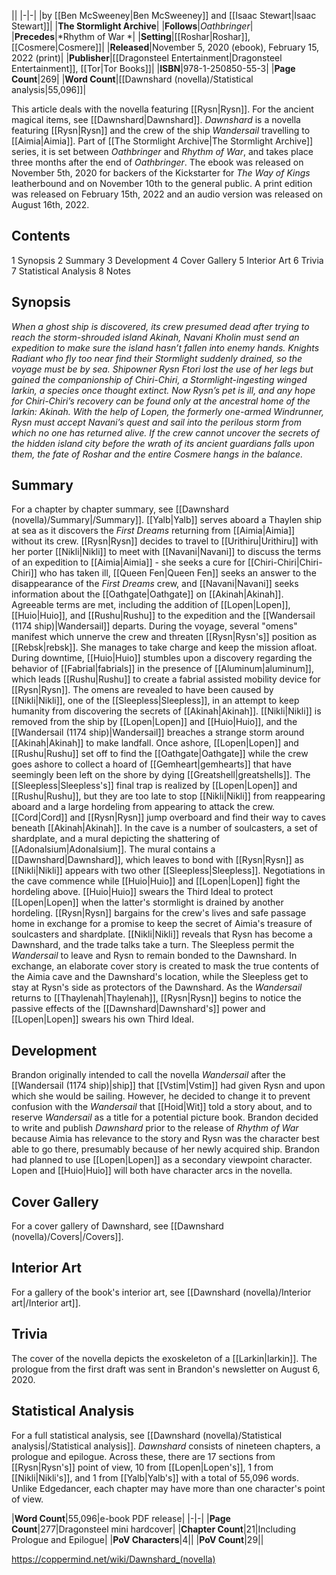 |**<Dawnshard>**|
|-|-|
|by [[Ben McSweeney\|Ben McSweeney]] and [[Isaac Stewart\|Isaac Stewart]]|
|**The Stormlight Archive**|
|**Follows**|*Oathbringer*|
|**Precedes**|*Rhythm of War *|
|**Setting**|[[Roshar\|Roshar]], [[Cosmere\|Cosmere]]|
|**Released**|November 5, 2020 (ebook), February 15, 2022 (print)|
|**Publisher**|[[Dragonsteel Entertainment\|Dragonsteel Entertainment]], [[Tor\|Tor Books]]|
|**ISBN**|978-1-250850-55-3|
|**Page Count**|269|
|**Word Count**|[[Dawnshard (novella)/Statistical analysis\|55,096]]|

This article deals with the novella featuring [[Rysn\|Rysn]]. For the ancient magical items, see [[Dawnshard\|Dawnshard]].
*Dawnshard* is a novella featuring [[Rysn\|Rysn]] and the crew of the ship *Wandersail* travelling to [[Aimia\|Aimia]]. Part of [[The Stormlight Archive\|The Stormlight Archive]] series, it is set between *Oathbringer* and *Rhythm of War*, and takes place three months after the end of *Oathbringer*. The ebook was released on November 5th, 2020 for backers of the Kickstarter for *The Way of Kings* leatherbound and on November 10th to the general public. A print edition was released on February 15th, 2022 and an audio version was released on August 16th, 2022.

## Contents

1 Synopsis
2 Summary
3 Development
4 Cover Gallery
5 Interior Art
6 Trivia
7 Statistical Analysis
8 Notes


## Synopsis
*When a ghost ship is discovered, its crew presumed dead after trying to reach the storm-shrouded island Akinah, Navani Kholin must send an expedition to make sure the island hasn’t fallen into enemy hands. Knights Radiant who fly too near find their Stormlight suddenly drained, so the voyage must be by sea.*
*Shipowner Rysn Ftori lost the use of her legs but gained the companionship of Chiri-Chiri, a Stormlight-ingesting winged larkin, a species once thought extinct. Now Rysn’s pet is ill, and any hope for Chiri-Chiri’s recovery can be found only at the ancestral home of the larkin: Akinah. With the help of Lopen, the formerly one-armed Windrunner, Rysn must accept Navani’s quest and sail into the perilous storm from which no one has returned alive. If the crew cannot uncover the secrets of the hidden island city before the wrath of its ancient guardians falls upon them, the fate of Roshar and the entire Cosmere hangs in the balance.*

## Summary
For a chapter by chapter summary, see [[Dawnshard (novella)/Summary\|/Summary]].
[[Yalb\|Yalb]] serves aboard a Thaylen ship at sea as it discovers the *First Dreams* returning from [[Aimia\|Aimia]] without its crew.
[[Rysn\|Rysn]] decides to travel to [[Urithiru\|Urithiru]] with her porter [[Nikli\|Nikli]] to meet with [[Navani\|Navani]] to discuss the terms of an expedition to [[Aimia\|Aimia]] - she seeks a cure for [[Chiri-Chiri\|Chiri-Chiri]] who has taken ill, [[Queen Fen\|Queen Fen]] seeks an answer to the disappearance of the *First Dreams* crew, and [[Navani\|Navani]] seeks information about the [[Oathgate\|Oathgate]] on [[Akinah\|Akinah]]. Agreeable terms are met, including the addition of [[Lopen\|Lopen]], [[Huio\|Huio]], and [[Rushu\|Rushu]] to the expedition and the [[Wandersail (1174 ship)\|Wandersail]] departs.
During the voyage, several "omens" manifest which unnerve the crew and threaten [[Rysn\|Rysn's]] position as [[Rebsk\|rebsk]]. She manages to take charge and keep the mission afloat. During downtime, [[Huio\|Huio]] stumbles upon a discovery regarding the behavior of [[Fabrial\|fabrials]] in the presence of [[Aluminum\|aluminum]], which leads [[Rushu\|Rushu]] to create a fabrial assisted mobility device for [[Rysn\|Rysn]].
The omens are revealed to have been caused by [[Nikli\|Nikli]], one of the [[Sleepless\|Sleepless]], in an attempt to keep humanity from discovering the secrets of [[Akinah\|Akinah]]. [[Nikli\|Nikli]] is removed from the ship by [[Lopen\|Lopen]] and [[Huio\|Huio]], and the [[Wandersail (1174 ship)\|Wandersail]] breaches a strange storm around [[Akinah\|Akinah]] to make landfall. Once ashore, [[Lopen\|Lopen]] and [[Rushu\|Rushu]] set off to find the [[Oathgate\|Oathgate]] while the crew goes ashore to collect a hoard of [[Gemheart\|gemhearts]] that have seemingly been left on the shore by dying [[Greatshell\|greatshells]].
The [[Sleepless\|Sleepless's]] final trap is realized by [[Lopen\|Lopen]] and [[Rushu\|Rushu]], but they are too late to stop [[Nikli\|Nikli]] from reappearing aboard and a large hordeling from appearing to attack the crew. [[Cord\|Cord]] and [[Rysn\|Rysn]] jump overboard and find their way to caves beneath [[Akinah\|Akinah]]. In the cave is a number of soulcasters, a set of shardplate, and a mural depicting the shattering of [[Adonalsium\|Adonalsium]]. The mural contains a [[Dawnshard\|Dawnshard]], which leaves to bond with [[Rysn\|Rysn]] as [[Nikli\|Nikli]] appears with two other [[Sleepless\|Sleepless]].
Negotiations in the cave commence while [[Huio\|Huio]] and [[Lopen\|Lopen]] fight the hordeling above. [[Huio\|Huio]] swears the Third Ideal to protect [[Lopen\|Lopen]] when the latter's stormlight is drained by another hordeling. [[Rysn\|Rysn]] bargains for the crew's lives and safe passage home in exchange for a promise to keep the secret of Aimia's treasure of soulcasters and shardplate. [[Nikli\|Nikli]] reveals that Rysn has become a Dawnshard, and the trade talks take a turn. The Sleepless permit the *Wandersail* to leave and Rysn to remain bonded to the Dawnshard. In exchange, an elaborate cover story is created to mask the true contents of the Aimia cave and the Dawnshard's location, while the Sleepless get to stay at Rysn's side as protectors of the Dawnshard.
As the *Wandersail* returns to [[Thaylenah\|Thaylenah]], [[Rysn\|Rysn]] begins to notice the passive effects of the [[Dawnshard\|Dawnshard's]] power and [[Lopen\|Lopen]] swears his own Third Ideal.

## Development
Brandon originally intended to call the novella *Wandersail* after the [[Wandersail (1174 ship)\|ship]] that [[Vstim\|Vstim]] had given Rysn and upon which she would be sailing. However, he decided to change it to prevent confusion with the *Wandersail* that [[Hoid\|Wit]] told a story about, and to reserve *Wandersail* as a title for a potential picture book.
Brandon decided to write and publish *Dawnshard* prior to the release of *Rhythm of War* because Aimia has relevance to the story and Rysn was the character best able to go there, presumably because of her newly acquired ship.
Brandon had planned to use [[Lopen\|Lopen]] as a secondary viewpoint character. Lopen and [[Huio\|Huio]] will both have character arcs in the novella.

## Cover Gallery
For a cover gallery of Dawnshard, see [[Dawnshard (novella)/Covers\|/Covers]].
## Interior Art
For a gallery of the book's interior art, see [[Dawnshard (novella)/Interior art\|/Interior art]].
## Trivia
The cover of the novella depicts the exoskeleton of a [[Larkin\|larkin]].
The prologue from the first draft was sent in Brandon's newsletter on August 6, 2020.
## Statistical Analysis
For a full statistical analysis, see [[Dawnshard (novella)/Statistical analysis\|/Statistical analysis]].
*Dawnshard* consists of nineteen chapters, a prologue and epilogue. Across these, there are 17 sections from [[Rysn\|Rysn's]] point of view, 10 from [[Lopen\|Lopen's]], 1 from [[Nikli\|Nikli's]], and 1 from [[Yalb\|Yalb's]] with a total of 55,096 words. Unlike Edgedancer, each chapter may have more than one character's point of view.

|**Word Count**|55,096|e-book PDF release|
|-|-|
|**Page Count**|277|Dragonsteel mini hardcover|
|**Chapter Count**|21|Including Prologue and Epilogue|
|**PoV Characters**|4||
|**PoV Count**|29||



https://coppermind.net/wiki/Dawnshard_(novella)